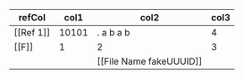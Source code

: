 | refCol    | col1  | col2                    | col3 |
| --------- | ----- | ----------------------- | ---- |
| [[Ref 1]] | 10101 | . a b a b               | 4    |
| [[F]]     | 1     | 2                       | 3    |
|           |       | [[File Name fakeUUUID]] |      |
